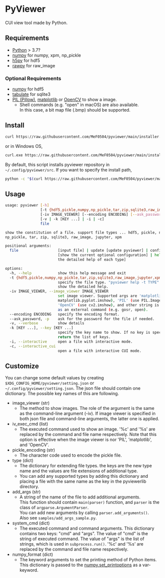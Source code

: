 # PyViewer

CUI view tool made by Python.

## Requirements

- [Python](https://www.python.org/) > 3.7?
- [numpy](https://numpy.org/) for numpy, xpm, np_pickle
- [h5py](https://docs.h5py.org/) for hdf5
- [rawpy](https://letmaik.github.io/rawpy/api/rawpy.RawPy.html) for raw_image

### Optional Requirements

- [numpy](https://numpy.org/) for hdf5
- [tabulate](https://pypi.org/project/tabulate/) for sqlite3
- [PIL (Pillow)](https://pillow.readthedocs.io/), [matplotlib](https://matplotlib.org/) or [OpenCV](https://pypi.org/project/opencv-python/) to show a image.
    - Shell commands (e.g. "open" in macOS) are also available.  
      In this case, a bit map file (.bmp) should be supported.

## Install

```bash
curl https://raw.githubusercontent.com/MeF0504/pyviewer/main/installer.py | python
```
or in Windows OS,
```bash
curl.exe https://raw.githubusercontent.com/MeF0504/pyviewer/main/installer.py | python
```
By default, this script installs pyviewer repository in `~/.config/pyviewer/src`.
If you want to specify the install path,
```bash
python -c "$(curl https://raw.githubusercontent.com/MeF0504/pyviewer/main/installer.py)" path/to/install
```

## Usage
```bash
usage: pyviewer [-h]
                [-t {hdf5,pickle,numpy,np_pickle,tar,zip,sqlite3,raw_image,jupyter,xpm}]
                [-iv IMAGE_VIEWER] [--encoding ENCODING] [--ask_password]
                [-v | -k [KEY ...] | -i | -c]
                file

show the constitution of a file. support file types ... hdf5, pickle, numpy,
np_pickle, tar, zip, sqlite3, raw_image, jupyter, xpm

positional arguments:
  file                  [input file] | update [update pyviewer] | config_list
                        [show the current optional configuration] | help [show
                        the detailed help of each type]

options:
  -h, --help            show this help message and exit
  -t {hdf5,pickle,numpy,np_pickle,tar,zip,sqlite3,raw_image,jupyter,xpm}, --type {hdf5,pickle,numpy,np_pickle,tar,zip,sqlite3,raw_image,jupyter,xpm}
                        specify the file type. "pyviewer help -t TYPE" will
                        show the detailed help.
  -iv IMAGE_VIEWER, --image_viewer IMAGE_VIEWER
                        set image viewer. Supported args are 'matplotlib' (use
                        matplotlib.pyplot.imshow), 'PIL' (use PIL.Image.show),
                        'OpenCV' (use cv2.imshow), and other string is treated
                        as an external command (e.g. gosr, open).
  --encoding ENCODING   specify the encoding format.
  --ask_password, -p    ask for the password for the file if needed.
  -v, --verbose         show details
  -k [KEY ...], --key [KEY ...]
                        specify the key name to show. If no key is specified,
                        return the list of keys.
  -i, --interactive     open a file with interactive mode.
  -c, --interactive_cui
                        open a file with interactive CUI mode.
```

## Customize

You can change some default values by creating `$XDG_CONFIG_HOME/pyviewer/setting.json` or `~/.config/pyviewer/setting.json`.
The json file should contain one dictionary. The possible key names of this are following.

- image_viewer (str)
    - The method to show images. The role of the argument is the same as the command-line argument (-iv). If image viewer is specified in both json file and command-line arguments, the latter one is applied.
- iv_exec_cmd (list)
    - The executed command used to show an image. '%c' and '%s' are replaced by the command and file name respectively. Note that this option is effective when the image viewer is nor 'PIL', 'matplotlib', and 'OpenCV'.
- pickle_encoding (str)
    - The character code used to encode the pickle file.
- type (dict)
    - The dictionary for extending file types. the keys are the new type name and the values are file extensions of additional type.
    - You can add any supported types by adding this dictionary and placing a file with the same name as the key in the pyviewerlib directory.
- add_args (str)
    - A string of the name of the file to add additional arguments.  
    This function should contain `main(parser)` function, and `parser` is
    the class of `argparse.ArgumentParser`.  
    You can add new arguments by calling `parser.add_arguments()`.  
    Also see `samples/add_args_sample.py`.
- system_cmd (dict)
    - The executed command and command arguments. This dictionary contains two keys: "cmd" and "args".
    The value of "cmd" is the string of executed command. The value of "args" is the list of strings, which is used in `subprocess.run()`. '%c' and '%s' are replaced by the command and file name respectively.
- numpy_format (dict)
    - The keyword arguments to set the printing method of Python items.
    This dictionary is passed to the [numpy.set_printoptions](https://numpy.org/doc/stable/reference/generated/numpy.set_printoptions.html) as a var-keyword.
